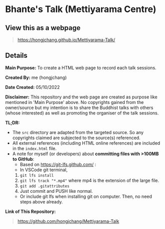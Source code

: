 # Bhante's Talk (Mettiyarama Centre)

## **View this as a webpage**
> https://hongjchang.github.io/Mettiyarama-Talk/

## **Details**
**Main Purpose:** To create a HTML web page to record each talk sessions.

**Created By:** me (hongjchang)

**Date Created:** 05/10/2022

**Disclaimer:** This repository and the web page are created as purpose like mentioned in 'Main Purpose' above. No copyrights gained from the owner/source but my intention is to share the Buddhist talks with others (whose interested) as well as promoting the organiser of the talk sessions.

**TL;DR:**
- The `src` directory are adapted from the targeted source. So any copyrights claimed are subjected to the source(s) referenced.
- All external references (including HTML online references) are included in the `index.html` file.
- A note for myself (or developers) about **committing files with >100MB to GitHub**:
    - Based on https://git-lfs.github.com/ :
    - In VSCode git terminal,
    1. `git lfs install`
    2. `git lfs track "*.mp4"` where mp4 is the extension of the large file.
    3. `git add .gitattributes`
    4. Just commit and PUSH like normal.
    - Or include git lfs when installing git on computer. Then, no need steps above already.

**Link of This Repository:**
> https://github.com/hongjchang/Mettiyarama-Talk